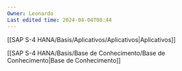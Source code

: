 ```yaml
---
Owner: Leonardo
Last edited time: 2024-04-04T08:44
---
```

  

[[SAP S-4 HANA/Basis/Aplicativos/Aplicativos|Aplicativos]]

  

[[SAP S-4 HANA/Basis/Base de Conhecimento/Base de Conhecimento|Base de Conhecimento]]